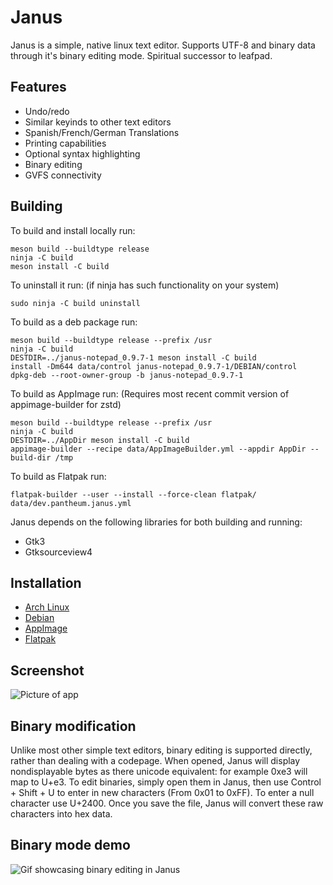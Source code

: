 # Janus
Janus is a simple, native linux text editor. Supports UTF-8 and binary data through it's binary editing mode. Spiritual successor to leafpad.

## Features
- Undo/redo
- Similar keyinds to other text editors
- Spanish/French/German Translations
- Printing capabilities
- Optional syntax highlighting
- Binary editing
- GVFS connectivity

## Building

To build and install locally run:
```
meson build --buildtype release
ninja -C build
meson install -C build
```

To uninstall it run: (if ninja has such functionality on your system)
```
sudo ninja -C build uninstall
```

To build as a deb package run:
```
meson build --buildtype release --prefix /usr
ninja -C build
DESTDIR=../janus-notepad_0.9.7-1 meson install -C build
install -Dm644 data/control janus-notepad_0.9.7-1/DEBIAN/control
dpkg-deb --root-owner-group -b janus-notepad_0.9.7-1
```

To build as AppImage run: (Requires most recent commit version of appimage-builder for zstd)
```
meson build --buildtype release --prefix /usr
ninja -C build
DESTDIR=../AppDir meson install -C build
appimage-builder --recipe data/AppImageBuilder.yml --appdir AppDir --build-dir /tmp
```

To build as Flatpak run:
```
flatpak-builder --user --install --force-clean flatpak/ data/dev.pantheum.janus.yml
```

Janus depends on the following libraries for both building and running:
- Gtk3
- Gtksourceview4

## Installation

- [Arch Linux](https://aur.archlinux.org/packages/janus)
- [Debian](https://github.com/gholmann16/Janus/releases/latest)
- [AppImage](https://https://appimage.github.io/janus)
- [Flatpak](https://flathub.org/apps/dev.pantheum.janus)

## Screenshot
![Picture of app](data/screenshot.png)

## Binary modification

Unlike most other simple text editors, binary editing is supported directly, rather than dealing with a codepage. When opened, Janus will display nondisplayable bytes as there unicode equivalent: for example 0xe3 will map to U+e3. To edit binaries, simply open them in Janus, then use Control + Shift + U to enter in new characters (From 0x01 to 0xFF). To enter a null character use U+2400. Once you save the file, Janus will convert these raw characters into hex data.

## Binary mode demo
![Gif showcasing binary editing in Janus](data/demo.gif)
